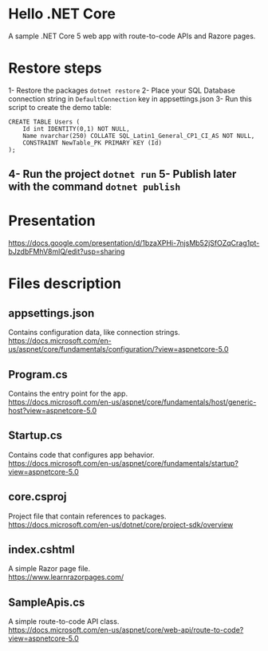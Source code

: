 # Hello .NET Core
A sample .NET Core 5 web app with route-to-code APIs and Razore pages.

# Restore steps
1- Restore the packages `dotnet restore`
2- Place your SQL Database connection string in `DefaultConnection` key in appsettings.json
3- Run this script to create the demo table:
```
CREATE TABLE Users (
	Id int IDENTITY(0,1) NOT NULL,
	Name nvarchar(250) COLLATE SQL_Latin1_General_CP1_CI_AS NOT NULL,
	CONSTRAINT NewTable_PK PRIMARY KEY (Id)
);
```
4- Run the project `dotnet run`
5- Publish later with the command `dotnet publish`
---
# Presentation
https://docs.google.com/presentation/d/1bzaXPHi-7njsMb52jSfOZqCrag1pt-bJzdbFMhV8mlQ/edit?usp=sharing

# Files description

## appsettings.json

Contains configuration data, like connection strings.  
https://docs.microsoft.com/en-us/aspnet/core/fundamentals/configuration/?view=aspnetcore-5.0

## Program.cs

Contains the entry point for the app.  
https://docs.microsoft.com/en-us/aspnet/core/fundamentals/host/generic-host?view=aspnetcore-5.0

## Startup.cs

Contains code that configures app behavior.  
https://docs.microsoft.com/en-us/aspnet/core/fundamentals/startup?view=aspnetcore-5.0

## core.csproj

Project file that contain references to packages.  
https://docs.microsoft.com/en-us/dotnet/core/project-sdk/overview

## index.cshtml

A simple Razor page file.  
https://www.learnrazorpages.com/

## SampleApis.cs

A simple route-to-code API class.  
https://docs.microsoft.com/en-us/aspnet/core/web-api/route-to-code?view=aspnetcore-5.0
